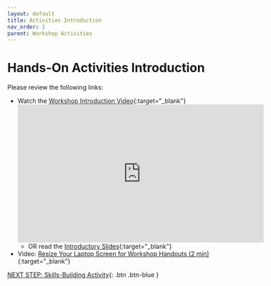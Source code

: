 ```yaml
---
layout: default
title: Activities Introduction
nav_order: 1
parent: Workshop Activities
---
```

# Hands-On Activities Introduction

Please review the following links:

- Watch the [Workshop Introduction Video](https://bit.ly/dsc-sketchnote-video){:target="_blank"} 
<br><iframe width="560" height="315" src="https://www.youtube.com/embed/SWkg0A5WD5o" title="Sketchnoting: Doodle Your Way to Better Grades" frameborder="0" allow="accelerometer; autoplay; clipboard-write; encrypted-media; gyroscope; picture-in-picture; web-share" allowfullscreen></iframe><br>
  - OR read the [Introductory Slides](https://goo.gl/xs7Lr5){:target="_blank"}
- Video: [Resize Your Laptop Screen for Workshop Handouts (2 min)](https://www.youtube.com/watch?v=Igk5hZUfzN0){:target="_blank"}


[NEXT STEP: Skills-Building Activity](act-1-skills-building.html){: .btn .btn-blue }
